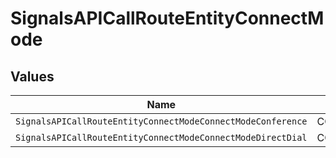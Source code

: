 # SignalsAPICallRouteEntityConnectMode


## Values

| Name                                                        | Value                                                       |
| ----------------------------------------------------------- | ----------------------------------------------------------- |
| `SignalsAPICallRouteEntityConnectModeConnectModeConference` | CONNECT_MODE_CONFERENCE                                     |
| `SignalsAPICallRouteEntityConnectModeConnectModeDirectDial` | CONNECT_MODE_DIRECT_DIAL                                    |